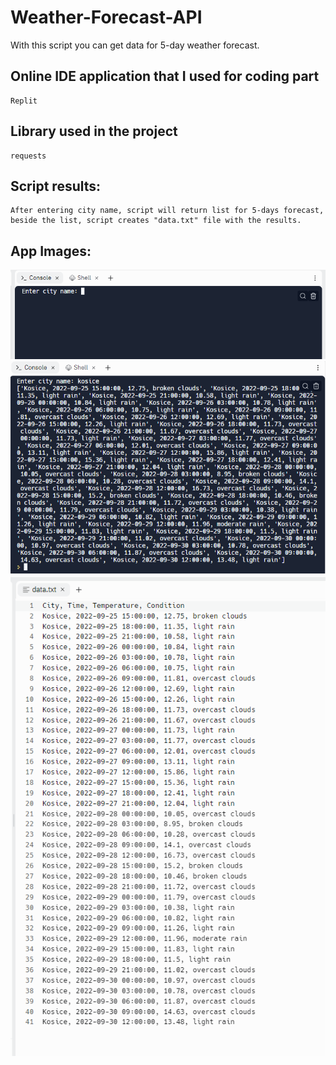 # Weather-Forecast-API

With this script you can get data for 5-day weather forecast.

## Online IDE application that I used for coding part
```
Replit
```
## Library used in the project
```
requests
```

## Script results:
```
After entering city name, script will return list for 5-days forecast, beside the list, script creates "data.txt" file with the results.
```
## App Images:
<img src="https://github.com/kixelo/Weather-Forecast-API/blob/main/forecast.PNG" />
<img src="https://github.com/kixelo/Weather-Forecast-API/blob/main/forecast1.PNG" />
<img src="https://github.com/kixelo/Weather-Forecast-API/blob/main/5_day_forecast.PNG" />
